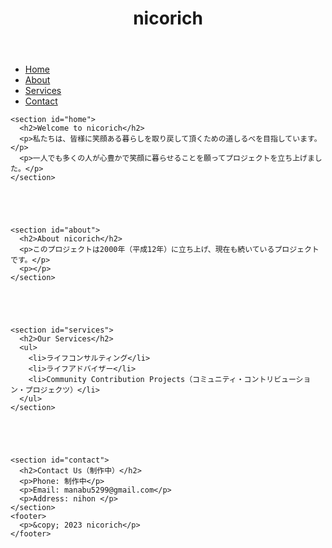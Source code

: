 <!DOCTYPE html>
<html>
  <head>
    <title>nicorich</title>
  </head>
  <body>
    <header>
      <h1>nicorich</h1>
    </header>
    <nav>
      <ul>
        <li><a href="#home">Home</a></li>
        <li><a href="#about">About</a></li>
        <li><a href="#services">Services</a></li>
        <li><a href="#contact">Contact</a></li>
      </ul>
    </nav>
	
	
	
	
	
    <section id="home">
      <h2>Welcome to nicorich</h2>
      <p>私たちは、皆様に笑顔ある暮らしを取り戻して頂くための道しるべを目指しています。</p>
      <p>一人でも多くの人が心豊かで笑顔に暮らせることを願ってプロジェクトを立ち上げました。</p>
    </section>
	
	
	
	
	
    <section id="about">
      <h2>About nicorich</h2>
      <p>このプロジェクトは2000年（平成12年）に立ち上げ、現在も続いているプロジェクトです。</p>
      <p></p>
    </section>
	
	
	
	
	
    <section id="services">
      <h2>Our Services</h2>
      <ul>
        <li>ライフコンサルティング</li>
        <li>ライフアドバイザー</li>
        <li>Community Contribution Projects（コミュニティ・コントリビューション・プロジェクツ）</li>
      </ul>
    </section>
	
	
	
	
	
    <section id="contact">
      <h2>Contact Us（制作中）</h2>
      <p>Phone: 制作中</p>
      <p>Email: manabu5299@gmail.com</p>
      <p>Address: nihon </p>
    </section>
    <footer>
      <p>&copy; 2023 nicorich</p>
    </footer>
  </body>
</html>
